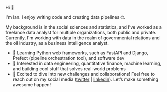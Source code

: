 Hi 👋

I'm Ian. I enjoy writing code and creating data pipelines 🤓.

My background is in the social sciences and statistics, and I've worked as a freelance data analyst for multiple organizations, both public and private. Currently, I'm working with data in the realm of governmental relations and the oil industry, as a business intelligence analyst.

- 🌱 Learning Python web frameworks, such as FastAPI and Django, Prefect (pipeline orchestration tool), and software dev
- 🔦 Interested in data engineering, quantitative finance, machine learning, and building cool stuff that solves real-world problems
- 🚀 Excited to dive into new challenges and collaborations! Feel free to reach out on my social media ([twitter](https://twitter.com/ianvazaraujo) | [linkedin](https://www.linkedin.com/in/ianvazaraujo/)). Let’s make something awesome happen!
